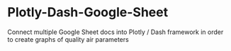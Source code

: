 # Plotly-Dash-Google-Sheet
Connect multiple Google Sheet docs into Plotly / Dash framework in order to create graphs of quality air parameters
